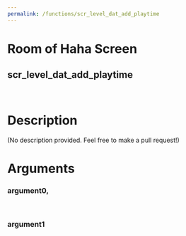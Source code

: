 ```yaml
---
permalink: /functions/scr_level_dat_add_playtime
---
```

# Room of Haha Screen  
## scr_level_dat_add_playtime  
&nbsp;  
# Description  
(No description provided. Feel free to make a pull request!) 
&nbsp;  
# Arguments
### argument0, 

&nbsp;  
### argument1

&nbsp;  


